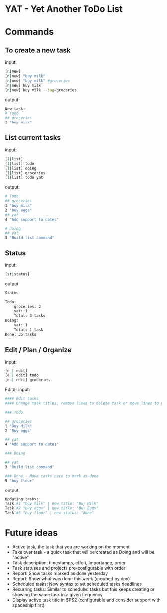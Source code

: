 # YAT - Yet Another ToDo List

# Commands


## To create a new task

input:
``` bash
[n|new]
[n|new] "buy milk"
[n|new] "buy milk" #groceries
[n|new] buy milk
[n|new] buy milk --tag=groceries
```

output:
``` bash
New task: 
# Todo
## groceries
1 "buy milk"
```

## List current tasks

input:
``` bash
[l|list]
[l|list] todo
[l|list] doing
[l|list] groceries
[l|list] todo yat
```

output:
``` bash
# Todo
## groceries
1 "buy milk"
2 "buy eggs"
## yat
4 "Add support to dates"

# Doing
## yat
3 "Build list command"
```

## Status

input:
``` bash
[st|status]
```

output:
``` bash
Status

Todo:
    groceries: 2
    yat: 1
    Total: 3 tasks
Doing:
    yat: 1
    Total: 1 task
Done: 35 tasks
```

## Edit / Plan / Organize

input:
``` bash
[e | edit]
[e | edit] todo
[e | edit] groceries
```

Editor input:
``` bash
#### Edit tasks
#### Change task titles, remove lines to delete task or move lines to update their status/category.

### Todo

## groceries
1 "Buy Milk"
2 "Buy eggs"

## yat
4 "Add support to dates"

### Doing

## yat
3 "Build list command"

### Done - Move tasks here to mark as done
5 "buy flour"

```


output:
``` bash
Updating tasks:
Task #1 "buy milk" | new title: "Buy Milk"
Task #2 "buy eggs" | new title: "Buy Eggs"
Task #5 "buy flour" | new status: "Done" 
```

# Future ideas
* Active task, the task that you are working on the moment
* Take over task - a quick task that will be created as Doing and will be "active"
* Task description, timestamps, effort, importance, order 
* Task statuses and projects pre-configurable with order
* Report: Show tasks marked as done yesterday
* Report: Show what was done this week (grouped by day)
* Scheduled tasks: New syntax to set scheduled tasks deadlines
* Recurring tasks: Similar to scheduled tasks but this keeps creating or showing the same task in a given frequency
* Display active task title in $PS2 (configurable and consider support with spaceship first)

